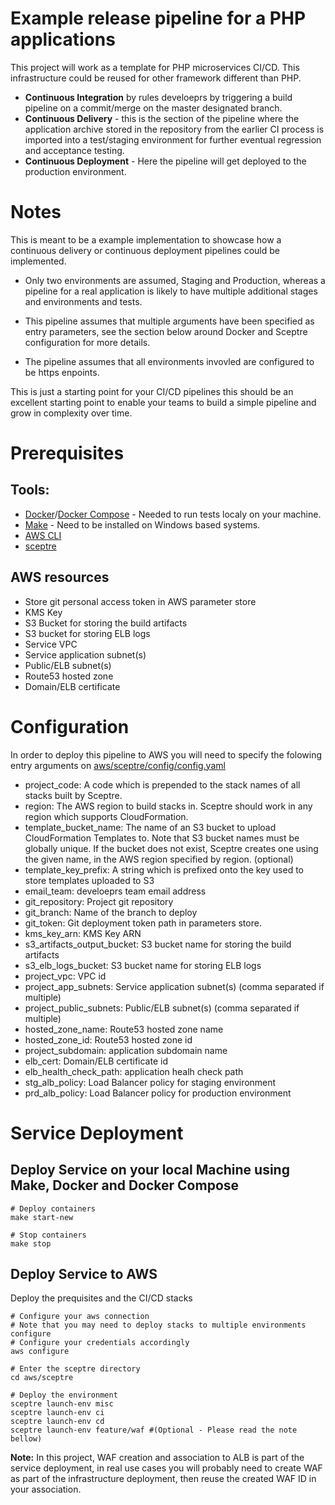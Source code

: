# Example release pipeline for a PHP applications

This project will work as a template for PHP microservices CI/CD.
This infrastructure could be reused for other framework different than PHP.

- **Continuous Integration** by rules develoeprs by triggering a build pipeline on a commit/merge on the master designated branch.
- **Continuous Delivery** - this is the section of the pipeline where the application archive stored in the repository from the earlier CI process is imported into a test/staging environment for further eventual regression and acceptance testing.
- **Continuous Deployment** - Here the pipeline will get deployed to the production environment.

# Notes

This is meant to be a example implementation to showcase how a continuous delivery or continuous deployment pipelines could be implemented.

- Only two environments are assumed, Staging and Production, whereas a pipeline for a real application is likely to have multiple additional stages and environments and tests. 

- This pipeline assumes that multiple arguments have been specified as entry parameters, see the section below around Docker and Sceptre configuration for more details.

- The pipeline assumes that all environments invovled are configured to be https enpoints.

This is just a starting point for your CI/CD pipelines this should be an excellent starting point to enable your teams to build a simple pipeline and grow in complexity over time.

# Prerequisites

## Tools:
- [Docker](https://docs.docker.com/)/[Docker Compose](https://docs.docker.com/compose/) - Needed to run tests localy on your machine.
- [Make](https://www.gnu.org/software/make/) - Need to be installed on Windows based systems.
- [AWS CLI](http://docs.aws.amazon.com/cli/latest/userguide/installing.html)
- [sceptre](https://sceptre.cloudreach.com/latest/)

## AWS resources

- Store git personal access token in AWS parameter store
- KMS Key
- S3 Bucket for storing the build artifacts
- S3 bucket for storing ELB logs
- Service VPC
- Service application subnet(s)
- Public/ELB subnet(s)
- Route53 hosted zone
- Domain/ELB certificate

# Configuration

In order to deploy this pipeline to AWS you will need to specify the folowing entry arguments on [aws/sceptre/config/config.yaml](aws/sceptre/config/config.yaml.sample)

- project_code: A code which is prepended to the stack names of all stacks built by Sceptre.
- region: The AWS region to build stacks in. Sceptre should work in any region which supports CloudFormation.
- template_bucket_name: The name of an S3 bucket to upload CloudFormation Templates to. Note that S3 bucket names must be globally unique. If the bucket does not exist, Sceptre creates one using the given name, in the AWS region specified by region. (optional)
- template_key_prefix: A string which is prefixed onto the key used to store templates uploaded to S3
- email_team: develoeprs team email address
- git_repository: Project git repository
- git_branch: Name of the branch  to deploy
- git_token: Git deployment token path in parameters store.
- kms_key_arn: KMS Key ARN
- s3_artifacts_output_bucket: S3 bucket name for storing the build artifacts
- s3_elb_logs_bucket: S3 bucket name for storing ELB logs
- project_vpc: VPC id
- project_app_subnets: Service application subnet(s) (comma separated if multiple)
- project_public_subnets: Public/ELB subnet(s) (comma separated if multiple)
- hosted_zone_name: Route53 hosted zone name
- hosted_zone_id: Route53 hosted zone id
- project_subdomain: application subdomain name
- elb_cert: Domain/ELB certificate id
- elb_health_check_path: application healh check path
- stg_alb_policy: Load Balancer policy for staging environment
- prd_alb_policy: Load Balancer policy for production environment

# Service Deployment

## Deploy Service on your local Machine using Make, Docker and Docker Compose
```
# Deploy containers
make start-new

# Stop containers
make stop
```

## Deploy Service to AWS

Deploy the prequisites and the CI/CD  stacks

```
# Configure your aws connection
# Note that you may need to deploy stacks to multiple environments configure
# Configure your credentials accordingly
aws configure

# Enter the sceptre directory
cd aws/sceptre

# Deploy the environment
sceptre launch-env misc
sceptre launch-env ci
sceptre launch-env cd
sceptre launch-env feature/waf #(Optional - Please read the note bellow)
```

**Note:** In this project, WAF creation and association to ALB is part of the service deployment, in real use cases you will probably need to create WAF as part of the infrastructure deployment, then reuse the created WAF ID in your association.